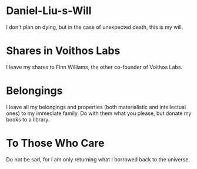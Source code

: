 # Daniel-Liu-s-Will
I don't plan on dying, but in the case of unexpected death, this is my will.

# Shares in Voithos Labs
I leave my shares to Finn Williams, the other co-founder of Voithos Labs. 

# Belongings
I leave all my belongings and properties (both materialistic and intellectual ones) to my immediate family. Do with them what you please, but donate my books to a library.

# To Those Who Care
Do not be sad, for I am only returning what I borrowed back to the universe.

